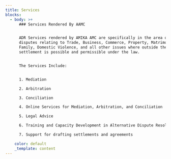 ```yaml
---
title: Services
blocks:
  - body: >+
      ### Services Rendered By AAMC


      ADR Services rendered by AMIKA AMC are specifically in the area of
      disputes relating to Trade, Business, Commerce, Property, Matrimony,
      Family, Domestic Violence, and all other issues where outside the court
      settlement is possible and permissible under the law.


      The Services Include:


      1. Mediation

      2. Arbitration

      3. Conciliation

      4. Online Services for Mediation, Arbitration, and Conciliation

      5. Legal Advice

      6. Training and Capacity Development in Alternative Dispute Resolution

      7. Support for drafting settlements and agreements

    color: default
    _template: content
---
```


